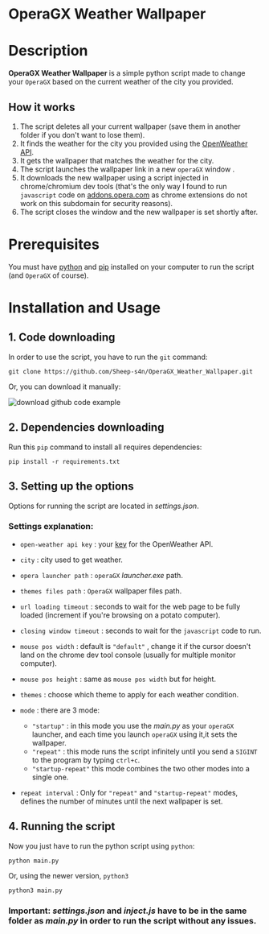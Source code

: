 # OperaGX Weather Wallpaper 

# Description
**OperaGX Weather Wallpaper** is a simple python script made to change your `OperaGX` based on the current weather of the city you provided.

## How it works
1. The script deletes all your current wallpaper (save them in another folder if you don't want to lose them).
2. It finds the weather for the city you provided using the [OpenWeather API](https://openweathermap.org/api).
3. It gets the wallpaper that matches the weather for the city.
4. The script launches the wallpaper link in a new `operaGX` window .
5. It downloads the new wallpaper using a script injected in chrome/chromium dev tools (that's the only way I found to run `javascript` code on [addons.opera.com](https://addons.opera.com/) as chrome extensions do not work on this subdomain for security reasons).
6. The script closes the window and the new wallpaper is set shortly after.

# Prerequisites
You must have [python](https://www.python.org/downloads/) and [pip](https://pip.pypa.io/en/stable/cli/pip_download/) installed on your computer to run the script (and `OperaGX` of course).

# Installation and Usage
## 1. Code downloading
In order to use the script, you have to run the `git` command:
```
git clone https://github.com/Sheep-s4n/OperaGX_Weather_Wallpaper.git
```
Or, you can download it manually:

![download github code example](https://i.ibb.co/PxTNd4W/image.png)
## 2. Dependencies downloading
Run this `pip` command to install all requires dependencies:
```
pip install -r requirements.txt
```
## 3. Setting up the options
Options for running the script are located in *settings.json*.
### Settings explanation:

- `open-weather api key` : your [key](https://home.openweathermap.org/api_keys) for the OpenWeather API.

- `city` : city used to get weather.

- `opera launcher path` : `operaGX` *launcher.exe* path.

- `themes files path` : `OperaGX` wallpaper files path.

- `url loading timeout` : seconds to wait for the web page to be fully loaded (increment if you're browsing on a potato computer).

- `closing window timeout` : seconds to wait for the `javascript` code to run.

- `mouse pos width` : default is `"default"` , change it if the cursor doesn't land on the chrome dev tool console (usually for multiple monitor computer).

- `mouse pos height` : same as `mouse pos width` but for height.

- `themes` : choose which theme to apply for each weather condition.

- `mode` : there are 3 mode:
	- `"startup"` : in this mode you use the *main.py* as your `operaGX` launcher, and each time you launch `operaGX` using it,it sets the wallpaper.
    - `"repeat"` : this mode runs the script infinitely until you send a `SIGINT` to the program by typing `ctrl+c`.
    - `"startup-repeat"` this mode combines the two other modes into a single one.

- `repeat interval` : Only for `"repeat"` and `"startup-repeat"` modes, defines the number of minutes until the next wallpaper is set.

## 4. Running the script
Now you just have to run the python script using `python`:
```
python main.py
```
Or, using the newer version, `python3`
```
python3 main.py
```

### Important: *settings.json* and *inject.js* have to be in the same folder as *main.py* in order to run the script without any issues.